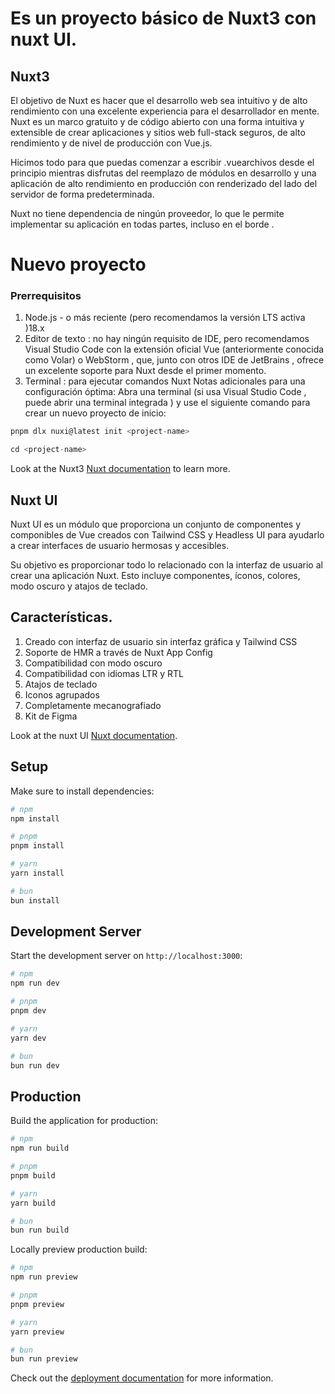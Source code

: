 # Es un proyecto básico de Nuxt3 con nuxt UI.

## Nuxt3

El objetivo de Nuxt es hacer que el desarrollo web sea intuitivo y de alto rendimiento con una excelente experiencia para el desarrollador en mente.
Nuxt es un marco gratuito y de código abierto con una forma intuitiva y extensible de crear aplicaciones y sitios web full-stack seguros, de alto rendimiento y de nivel de producción con Vue.js.

Hicimos todo para que puedas comenzar a escribir .vuearchivos desde el principio mientras disfrutas del reemplazo de módulos en desarrollo y una aplicación de alto rendimiento en producción con renderizado del lado del servidor de forma predeterminada.

Nuxt no tiene dependencia de ningún proveedor, lo que le permite implementar su aplicación en todas partes, incluso en el borde .

# Nuevo proyecto
### Prerrequisitos
1. Node.js - o más reciente (pero recomendamos la versión LTS activa )18.x
2. Editor de texto : no hay ningún requisito de IDE, pero recomendamos Visual Studio Code con la extensión oficial Vue (anteriormente conocida como Volar) o WebStorm , que, junto con otros  IDE de JetBrains , ofrece un excelente soporte para Nuxt desde el primer momento.
3. Terminal : para ejecutar comandos Nuxt
Notas adicionales para una configuración óptima:
Abra una terminal (si usa Visual Studio Code , puede abrir una terminal integrada ) y use el siguiente comando para crear un nuevo proyecto de inicio:


 ```js
 pnpm dlx nuxi@latest init <project-name>

 cd <project-name>

```

Look at the Nuxt3 [Nuxt documentation](https://nuxt.com/docs/getting-started/introduction) to learn more.

## Nuxt UI

Nuxt UI es un módulo que proporciona un conjunto de componentes y componibles de Vue creados con Tailwind CSS y Headless UI para ayudarlo a crear interfaces de usuario hermosas y accesibles.

Su objetivo es proporcionar todo lo relacionado con la interfaz de usuario al crear una aplicación Nuxt. Esto incluye componentes, íconos, colores, modo oscuro y atajos de teclado.

## Características.

1. Creado con interfaz de usuario sin interfaz gráfica y Tailwind CSS
2. Soporte de HMR a través de Nuxt App Config
3. Compatibilidad con modo oscuro
4. Compatibilidad con idiomas LTR y RTL
5. Atajos de teclado
6. Iconos agrupados
7. Completamente mecanografiado
8. Kit de Figma


Look at the nuxt UI [Nuxt documentation](https://ui.nuxt.com/getting-started).

## Setup

Make sure to install dependencies:

```bash
# npm
npm install

# pnpm
pnpm install

# yarn
yarn install

# bun
bun install
```

## Development Server

Start the development server on `http://localhost:3000`:

```bash
# npm
npm run dev

# pnpm
pnpm dev

# yarn
yarn dev

# bun
bun run dev
```

## Production

Build the application for production:

```bash
# npm
npm run build

# pnpm
pnpm build

# yarn
yarn build

# bun
bun run build
```

Locally preview production build:

```bash
# npm
npm run preview

# pnpm
pnpm preview

# yarn
yarn preview

# bun
bun run preview
```

Check out the [deployment documentation](https://nuxt.com/docs/getting-started/deployment) for more information.
